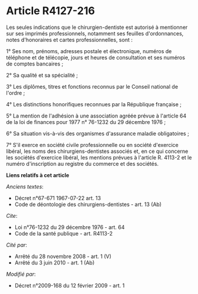 # Article R4127-216

Les seules indications que le chirurgien-dentiste est autorisé à mentionner sur ses imprimés professionnels, notamment ses
feuilles d'ordonnances, notes d'honoraires et cartes professionnelles, sont : 

1° Ses nom, prénoms, adresses postale et électronique, numéros de téléphone et de télécopie, jours et heures de consultation
et ses numéros de comptes bancaires ; 

2° Sa qualité et sa spécialité ; 

3° Les diplômes, titres et fonctions reconnus par le Conseil national de l'ordre ; 

4° Les distinctions honorifiques reconnues par la République française ; 

5° La mention de l'adhésion à une association agréée prévue à l'article 64 de la loi de finances pour 1977 n° 76-1232 du 29
décembre 1976 ; 

6° Sa situation vis-à-vis des organismes d'assurance maladie obligatoires ; 

7° S'il exerce en société civile professionnelle ou en société d'exercice libéral, les noms des chirurgiens-dentistes
associés et, en ce qui concerne les sociétés d'exercice libéral, les mentions prévues à l'article R. 4113-2 et le numéro
d'inscription au registre du commerce et des sociétés.

**Liens relatifs à cet article**

_Anciens textes_:

  - Décret n°67-671 1967-07-22 art. 13
  - Code de déontologie des chirurgiens-dentistes - art. 13 (Ab)

_Cite_:

  - Loi n°76-1232 du 29 décembre 1976 - art. 64
  - Code de la santé publique - art. R4113-2

_Cité par_:

  - Arrêté du 28 novembre 2008 - art. 1 (V)
  - Arrêté du 3 juin 2010 - art. 1 (Ab)

_Modifié par_:

  - Décret n°2009-168  du 12 février 2009 - art. 1
